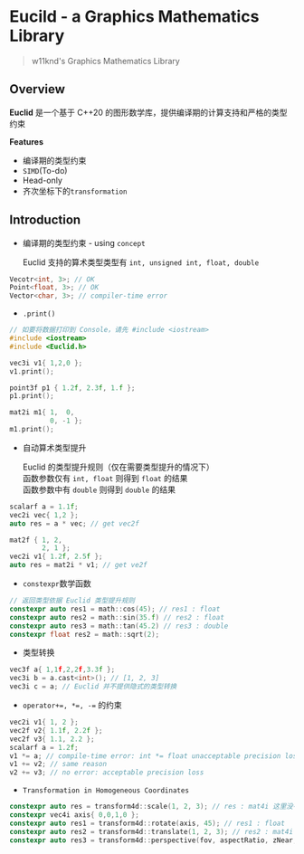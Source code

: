 # Eucild - a Graphics Mathematics Library
> w11knd's Graphics Mathematics Library

## Overview
**Euclid** 是一个基于 C++20 的图形数学库，提供编译期的计算支持和严格的类型约束

**Features**
- 编译期的类型约束
- ```SIMD```(To-do)
- Head-only
- 齐次坐标下的```transformation```

## Introduction
- 编译期的类型约束 - using ```concept```
    
    Euclid 支持的算术类型类型有 ```int, unsigned int, float, double```
```c++
Vecotr<int, 3>; // OK
Point<float, 3>; // OK
Vector<char, 3>; // compiler-time error
```
- ```.print()```
```c++
// 如要将数据打印到 Console，请先 #include <iostream>
#include <iostream>
#include <Euclid.h>

vec3i v1{ 1,2,0 };
v1.print();

point3f p1 { 1.2f, 2.3f, 1.f };
p1.print();

mat2i m1{ 1,  0,
          0, -1 };
m1.print();
```


- 自动算术类型提升
    
    Euclid 的类型提升规则（仅在需要类型提升的情况下）\
    函数参数仅有 ```int, float``` 则得到 ```float``` 的结果 \
    函数参数中有 ```double``` 则得到 ```double``` 的结果

```c++
scalarf a = 1.1f;
vec2i vec{ 1,2 };
auto res = a * vec; // get vec2f

mat2f { 1, 2,
        2, 1 };
vec2i v1{ 1.2f, 2.5f };
auto res = mat2i * v1; // get ve2f
```

- ```constexpr```数学函数
```c++
// 返回类型依据 Euclid 类型提升规则
constexpr auto res1 = math::cos(45); // res1 : float
constexpr auto res2 = math::sin(35.f) // res2 : float
constexpr auto res3 = math::tan(45.2) // res3 : double
constexpr float res2 = math::sqrt(2);
```

- 类型转换
```c++
vec3f a{ 1,1f,2,2f,3.3f };
vec3i b = a.cast<int>(); // [1, 2, 3]
vec3i c = a; // Euclid 并不提供隐式的类型转换
```

- ```operator+=, *=, -=``` 的约束
```c++
vec2i v1{ 1, 2 };
vec2f v2{ 1.1f, 2.2f };
vec2f v3{ 1.1, 2.2 };
scalarf a = 1.2f;
v1 *= a; // compile-time error: int *= float unacceptable precision loss
v1 += v2; // same reason
v2 += v3; // no error: acceptable precision loss
```

- ```Transformation in Homogeneous Coordinates```
```c++
constexpr auto res = transform4d::scale(1, 2, 3); // res : mat4i 这里没有必要提升类型
constexpr vec4i axis{ 0,0,1,0 };
constexpr auto res1 = transform4d::rotate(axis, 45); // res1 : float
constexpr auto res2 = transform4d::translate(1, 2, 3); // res2 : mat4i same reason with res
constexpr auto res3 = transform4d::perspective(fov, aspectRatio, zNear, zFar); // 返回类型依据 Euclid 类型提升原则
```
